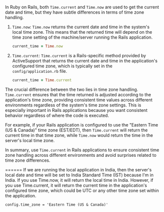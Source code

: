 In Ruby on Rails, both `Time.current` and `Time.now` are used to get the current date and time, but they have subtle differences in terms of time zone handling.

1. `Time.now`:
   `Time.now` returns the current date and time in the system's local time zone. This means that the returned time will depend on the time zone setting of the machine/server running the Rails application.

   ```ruby
   current_time = Time.now
   ```

2. `Time.current`:
   `Time.current` is a Rails-specific method provided by ActiveSupport that returns the current date and time in the application's configured time zone, which is typically set in the `config/application.rb` file.

   ```ruby
   current_time = Time.current
   ```

The crucial difference between the two lies in time zone handling. `Time.current` ensures that the time returned is adjusted according to the application's time zone, providing consistent time values across different environments regardless of the system's time zone settings. This is especially important in Rails applications because you want consistent behavior regardless of where the code is executed.

For example, if your Rails application is configured to use the "Eastern Time (US & Canada)" time zone (EST/EDT), then `Time.current` will return the current time in that time zone, while `Time.now` would return the time in the server's local time zone.

In summary, use `Time.current` in Rails applications to ensure consistent time zone handling across different environments and avoid surprises related to time zone differences.


======
If we are running the local application in India, then the server's local date and time will be set to India Standard Time (IST) because I'm in India. If you use Time.now, it will return the local time in India. However, if you use Time.current, it will return the current time in the application's configured time zone, which could be UTC or any other time zone set within the application.

` config.time_zone = 'Eastern Time (US & Canada)' `
